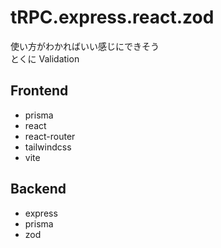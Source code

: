 # tRPC.express.react.zod

使い方がわかればいい感じにできそう<br>
とくに Validation<br>

## Frontend

- prisma
- react
- react-router
- tailwindcss
- vite

## Backend

- express
- prisma
- zod
